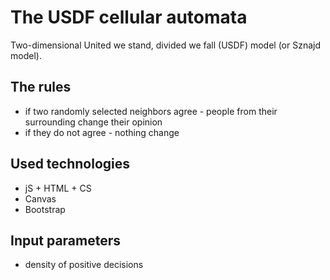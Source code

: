 # The USDF cellular automata 
Two-dimensional United we stand, divided we fall (USDF) model (or Sznajd model).

## The rules
* if two randomly selected neighbors agree - people from their surrounding change their opinion
* if they do not agree - nothing change

## Used technologies
* jS + HTML + CS 
* Canvas
* Bootstrap

## Input parameters
* density of positive decisions
